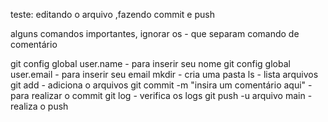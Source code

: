 
teste: editando o arquivo ,fazendo commit e push

alguns comandos importantes, ignorar os - que separam comando de comentário

git config global user.name - para inserir seu nome
git config global user.email - para inserir seu email
mkdir - cria uma pasta
ls - lista arquivos
git add - adiciona o arquivos
git commit -m "insira um comentário aqui" - para realizar o commit
git log - verifica os logs
git push -u arquivo main - realiza o push
